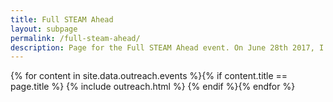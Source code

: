 ```yaml
---
title: Full STEAM Ahead
layout: subpage
permalink: /full-steam-ahead/
description: Page for the Full STEAM Ahead event. On June 28th 2017, I was involved in the Cardiff SIAM-IMA Student Chapter ‘Full STEAM Ahead’ event, open to secondary school and FE College students, PhD students and staff. The event consisted of three workshops aimed at inspiring students to engage in STEM subjects.
---
```


<!-- Main -->
{% for content in site.data.outreach.events %}{% if content.title == page.title %}
  {% include outreach.html %}
{% endif %}{% endfor %}
